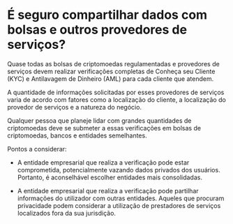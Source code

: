 # É seguro compartilhar dados com bolsas e outros provedores de serviços?

Quase todas as bolsas de criptomoedas regulamentadas e provedores de serviços devem realizar verificações completas de Conheça seu Cliente (KYC) e Antilavagem de Dinheiro (AML) para cada cliente que atendem.

A quantidade de informações solicitadas por esses provedores de serviços varia de acordo com fatores como a localização do cliente, a localização do provedor de serviços e a natureza do negócio.

Qualquer pessoa que planeje lidar com grandes quantidades de criptomoedas deve se submeter a essas verificações em bolsas de criptomoedas, bancos e entidades semelhantes.

Pontos a considerar:

- A entidade empresarial que realiza a verificação pode estar comprometida, potencialmente vazando dados privados dos usuários. Portanto, é aconselhável escolher entidades mais consolidadas.

- A entidade empresarial que realiza a verificação pode partilhar informações do utilizador com outras entidades. Aqueles que procuram privacidade podem considerar a utilização de prestadores de serviços localizados fora da sua jurisdição.